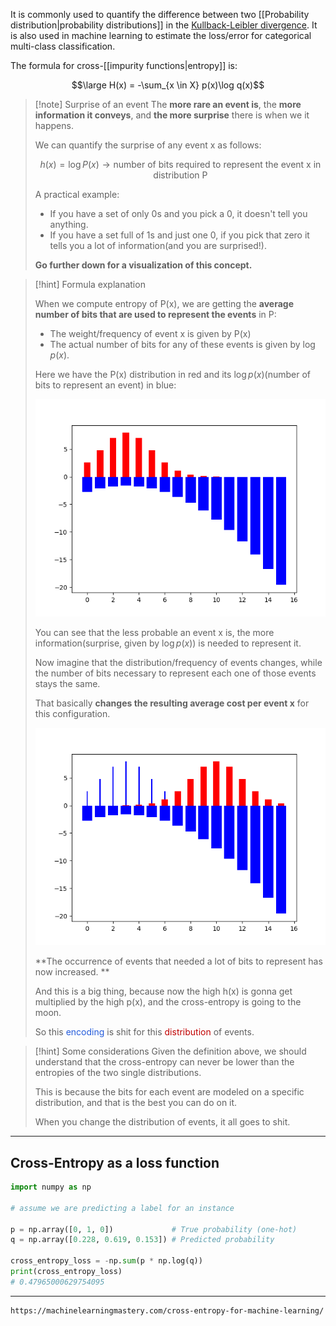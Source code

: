 It is commonly used to quantify the difference between two [[Probability distribution|probability distributions]] in the [Kullback-Leibler divergence](Kullback-Leibler%20divergence.md).
It is also used in machine learning to estimate the loss/error for categorical multi-class classification.

The formula for cross-[[impurity functions|entropy]] is:

$$\large H(x) = -\sum_{x \in X} p(x)\log q(x)$$

> [!note] Surprise of an event
> The **more rare an event is**, the **more information it conveys**, and **the more surprise** there is when we it happens.
> 
> We can quantify the surprise of any event x as follows:
> 
> $$h(x)=\log P(x) \rightarrow \text{number of bits required to represent the event x in distribution P}$$
> 
> A practical example:
> - If you have a set of only 0s and you pick a 0, it doesn't tell you anything.
> - If you have a set full of 1s and just one 0, if you pick that zero it tells you a lot of information(and you are surprised!).
>   
> **Go further down for a visualization of this concept.**

> [!hint] Formula explanation
> 
> When we compute entropy of P(x), we are getting the **average number of bits that are used to represent the events** in P:
> - The weight/frequency of event x is given by P(x)
> - The actual number of bits for any of these events is given by $\log p(x)$.
> 
> Here we have the P(x) distribution in red and its $\log p(x)$(number of bits to represent an event) in blue:
> 
> ![](../z_images/Figure_1dfdfgdfg.png)
> 
> You can see that the less probable an event x is, the more information(surprise, given by $\log p(x)$) is needed to represent it.
> 
> Now imagine that the distribution/frequency of events changes, while the number of bits necessary to represent each one of those events stays the same.
> 
> That basically **changes the resulting average cost per event x** for this configuration.
> 
> 
> ![](../z_images/Figure_asdasdasd1.png)
> 
> **The occurrence of events that needed a lot of bits to represent has now increased. **
> 
> And this is a big thing, because now the high h(x) is gonna get multiplied by the high p(x), and the cross-entropy is going to the moon.
> 
> So this <font color="#245bdb">encoding</font> is shit for this <font color="#c00000">distribution</font> of events.
> 

> [!hint] Some considerations
> Given the definition above, we should understand that the cross-entropy can never be lower than the entropies of the two single distributions.
> 
> This is because the bits for each event are modeled on a specific distribution, and that is the best you can do on it. 
> 
> When you change the distribution of events, it all goes to shit.

---

## Cross-Entropy as a loss function


```python
import numpy as np

# assume we are predicting a label for an instance

p = np.array([0, 1, 0])             # True probability (one-hot)
q = np.array([0.228, 0.619, 0.153]) # Predicted probability

cross_entropy_loss = -np.sum(p * np.log(q))
print(cross_entropy_loss)
# 0.47965000629754095
```


---


```ad-seealso
https://machinelearningmastery.com/cross-entropy-for-machine-learning/
```
